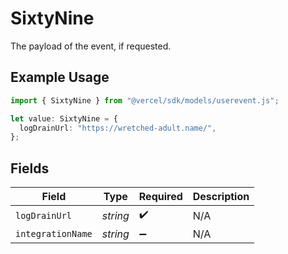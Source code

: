 # SixtyNine

The payload of the event, if requested.

## Example Usage

```typescript
import { SixtyNine } from "@vercel/sdk/models/userevent.js";

let value: SixtyNine = {
  logDrainUrl: "https://wretched-adult.name/",
};
```

## Fields

| Field              | Type               | Required           | Description        |
| ------------------ | ------------------ | ------------------ | ------------------ |
| `logDrainUrl`      | *string*           | :heavy_check_mark: | N/A                |
| `integrationName`  | *string*           | :heavy_minus_sign: | N/A                |
